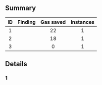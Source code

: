 ## Summary
|ID     | Finding|  Gas saved| Instances |
|:----: | :---           |              :----:    |  :----:         |
|1       | |   22   | 1 |
| 2      | | 18| 1 |
| 3      || 0| 1 |

## Details
### 1 
